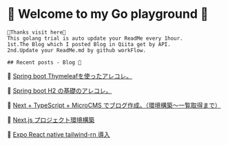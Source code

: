 # 🐬 Welcome to my Go playground 🐬
	🌈Thanks visit here🌈
	This golang trial is auto update your ReadMe every 1hour.
	1st.The Blog which I posted Blog in Qiita get by API.
	2nd.Update your ReadMe.md by github workFlow.

	## Recent posts - Blog 📜 
	
🌵 [Spring boot Thymeleafを使ったアレコレ。](https://qiita.com/takeshu17/items/cbb7b51fef0309983a71)


🌵 [Spring boot H2 の基礎のアレコレ。](https://qiita.com/takeshu17/items/def91946c9ca3ce81d94)


🌵 [Next + TypeScript + MicroCMS でブログ作成。（環境構築〜一覧取得まで）](https://qiita.com/takeshu17/items/5814d595a7b9ead2d6b9)


🌵 [Next.js プロジェクト環境構築](https://qiita.com/takeshu17/items/7cee74ae041c3be5ed0f)


🌵 [Expo React native tailwind-rn 導入](https://qiita.com/takeshu17/items/02690f8eca0121e89f32)

